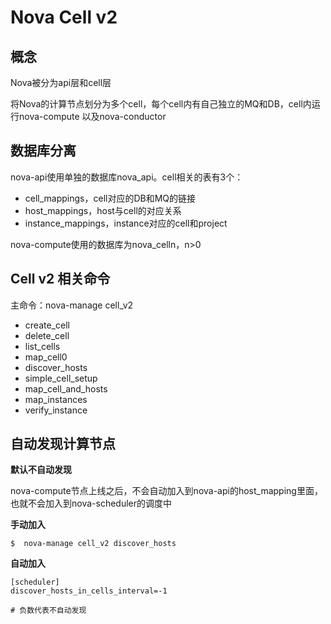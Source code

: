 # Nova Cell v2

## 概念

Nova被分为api层和cell层

将Nova的计算节点划分为多个cell，每个cell内有自己独立的MQ和DB，cell内运行nova-compute
以及nova-conductor


## 数据库分离

nova-api使用单独的数据库nova_api。cell相关的表有3个：

- cell_mappings，cell对应的DB和MQ的链接
- host_mappings，host与cell的对应关系
- instance_mappings，instance对应的cell和project

nova-compute使用的数据库为nova_celln，n>0


## Cell v2 相关命令

主命令：nova-manage cell_v2

- create_cell
- delete_cell
- list_cells
- map_cell0
- discover_hosts
- simple_cell_setup
- map_cell_and_hosts
- map_instances
- verify_instance

## 自动发现计算节点

**默认不自动发现**

nova-compute节点上线之后，不会自动加入到nova-api的host_mapping里面，
也就不会加入到nova-scheduler的调度中

**手动加入**

```
$  nova-manage cell_v2 discover_hosts
```

**自动加入**

```
[scheduler]
discover_hosts_in_cells_interval=-1

# 负数代表不自动发现
```
